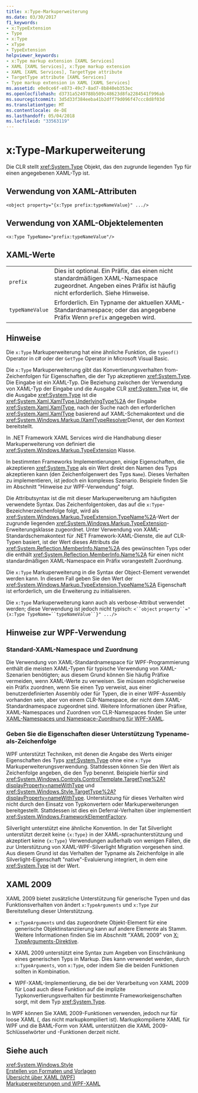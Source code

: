 ```yaml
---
title: x:Type-Markuperweiterung
ms.date: 03/30/2017
f1_keywords:
- x:TypeExtension
- Type
- x:Type
- xType
- TypeExtension
helpviewer_keywords:
- x:Type markup extension [XAML Services]
- XAML [XAML Services], x:Type markup extension
- XAML [XAML Services], TargetType attribute
- TargetType attribute [XAML Services]
- Type markup extension in XAML [XAML Services]
ms.assetid: e0e0ce6f-e873-49c7-8ad7-8b840eb353ec
ms.openlocfilehash: d3731a5249788b509c48623d8fa2284541f996ab
ms.sourcegitcommit: 3d5d33f384eeba41b2dff79d096f47ccc8d8f03d
ms.translationtype: MT
ms.contentlocale: de-DE
ms.lasthandoff: 05/04/2018
ms.locfileid: "33563119"
---
```

# <a name="xtype-markup-extension"></a>x:Type-Markuperweiterung
Die CLR stellt <xref:System.Type> Objekt, das den zugrunde liegenden Typ für einen angegebenen XAML-Typ ist.  
  
## <a name="xaml-attribute-usage"></a>Verwendung von XAML-Attributen  
  
```xaml  
<object property="{x:Type prefix:typeNameValue}" .../>  
```  
  
## <a name="xaml-object-element-usage"></a>Verwendung von XAML-Objektelementen  
  
```xaml  
<x:Type TypeName="prefix:typeNameValue"/>  
```  
  
## <a name="xaml-values"></a>XAML-Werte  
  
|||  
|-|-|  
|`prefix`|Dies ist optional. Ein Präfix, das einen nicht standardmäßigen XAML-Namespace zugeordnet. Angeben eines Präfix ist häufig nicht erforderlich. Siehe Hinweise.|  
|`typeNameValue`|Erforderlich. Ein Typname der aktuellen XAML-Standardnamespace; oder das angegebene Präfix Wenn `prefix` angegeben wird.|  
  
## <a name="remarks"></a>Hinweise  
 Die `x:Type` Markuperweiterung hat eine ähnliche Funktion, die `typeof()` Operator in c# oder der `GetType` Operator in Microsoft Visual Basic.  
  
 Die `x:Type` Markuperweiterung gibt das Konvertierungsverhalten from-Zeichenfolgen für Eigenschaften, die der Typ akzeptieren <xref:System.Type>. Die Eingabe ist ein XAML-Typ. Die Beziehung zwischen der Verwendung von XAML-Typ der Eingabe und die Ausgabe CLR <xref:System.Type> ist, die die Ausgabe <xref:System.Type> ist die <xref:System.Xaml.XamlType.UnderlyingType%2A> der Eingabe <xref:System.Xaml.XamlType>, nach der Suche nach den erforderlichen <xref:System.Xaml.XamlType> basierend auf XAML-Schemakontext und die <xref:System.Windows.Markup.IXamlTypeResolver>Dienst, der den Kontext bereitstellt.  
  
 In .NET Framework XAML Services wird die Handhabung dieser Markuperweiterung von definiert die <xref:System.Windows.Markup.TypeExtension> Klasse.  
  
 In bestimmten Frameworks Implementierungen, einige Eigenschaften, die akzeptieren <xref:System.Type> als ein Wert direkt den Namen des Typs akzeptieren kann (den Zeichenfolgenwert des Typs `Name`). Dieses Verhalten zu implementieren, ist jedoch ein komplexes Szenario. Beispiele finden Sie im Abschnitt "Hinweise zur WPF-Verwendung" folgt.  
  
 Die Attributsyntax ist die mit dieser Markuperweiterung am häufigsten verwendete Syntax. Das Zeichenfolgentoken, das auf die `x:Type`-Bezeichnerzeichenfolge folgt, wird als <xref:System.Windows.Markup.TypeExtension.TypeName%2A>-Wert der zugrunde liegenden <xref:System.Windows.Markup.TypeExtension>-Erweiterungsklasse zugeordnet. Unter Verwendung von XAML-Standardschemakontext für .NET Framework-XAML-Dienste, die auf CLR-Typen basiert, ist der Wert dieses Attributs die <xref:System.Reflection.MemberInfo.Name%2A> des gewünschten Typs oder die enthält <xref:System.Reflection.MemberInfo.Name%2A> für einen nicht standardmäßigen XAML-Namespace ein Präfix vorangestellt Zuordnung.  
  
 Die `x:Type` Markuperweiterung in die Syntax der Object-Element verwendet werden kann. In diesem Fall geben Sie den Wert der <xref:System.Windows.Markup.TypeExtension.TypeName%2A> Eigenschaft ist erforderlich, um die Erweiterung zu initialisieren.  
  
 Die `x:Type` Markuperweiterung kann auch als verbose-Attribut verwendet werden; diese Verwendung ist jedoch nicht typisch: `<``object` `property``="{x:Type TypeName=``typeNameValue``}" .../>`  
  
## <a name="wpf-usage-notes"></a>Hinweise zur WPF-Verwendung  
  
### <a name="default-xaml-namespace-and-type-mapping"></a>Standard-XAML-Namespace und Zuordnung  
 Die Verwendung von XAML-Standardnamespace für WPF-Programmierung enthält die meisten XAML-Typen für typische Verwendung von XAML-Szenarien benötigten; aus diesem Grund können Sie häufig Präfixe vermeiden, wenn XAML-Werte zu verweisen. Sie müssen möglicherweise ein Präfix zuordnen, wenn Sie einen Typ verweist, aus einer benutzerdefinierten Assembly oder für Typen, die in einer WPF-Assembly vorhanden sein, aber von einem CLR-Namespace, der nicht dem XAML-Standardnamespace zugeordnet sind. Weitere Informationen über Präfixe, XAML-Namespaces und Zuordnen von CLR-Namespaces finden Sie unter [XAML-Namespaces und Namespace-Zuordnung für WPF-XAML](../../../docs/framework/wpf/advanced/xaml-namespaces-and-namespace-mapping-for-wpf-xaml.md).  
  
### <a name="type-properties-that-support-typename-as-string"></a>Geben Sie die Eigenschaften dieser Unterstützung Typename-als-Zeichenfolge  
 WPF unterstützt Techniken, mit denen die Angabe des Werts einiger Eigenschaften des Typs <xref:System.Type> ohne eine `x:Type` Markuperweiterungsverwendung. Stattdessen können Sie den Wert als Zeichenfolge angeben, die den Typ benennt. Beispiele hierfür sind <xref:System.Windows.Controls.ControlTemplate.TargetType%2A?displayProperty=nameWithType> und <xref:System.Windows.Style.TargetType%2A?displayProperty=nameWithType>. Unterstützung für dieses Verhalten wird nicht durch den Einsatz von Typkonvertern oder Markuperweiterungen bereitgestellt. Stattdessen ist dies ein Deferral-Verhalten über implementiert <xref:System.Windows.FrameworkElementFactory>.  
  
 Silverlight unterstützt eine ähnliche Konvention. In der Tat Silverlight unterstützt derzeit keine `{x:Type}` in der XAML-sprachunterstützung und akzeptiert keine `{x:Type}` Verwendungen außerhalb von wenigen Fällen, die zur Unterstützung von XAML-WPF-Silverlight Migration vorgesehen sind. Aus diesem Grund ist das Verhalten der Typname als Zeichenfolge in alle Silverlight-Eigenschaft "native"-Evaluierung integriert, in dem eine <xref:System.Type> ist der Wert.  
  
## <a name="xaml-2009"></a>XAML 2009  
 XAML 2009 bietet zusätzliche Unterstützung für generische Typen und das Funktionsverhalten von ändert `x:TypeArguments` und `x:Type` zur Bereitstellung dieser Unterstützung.  
  
-   `x:TypeArguments` und das zugeordnete Objekt-Element für eine generische Objektinstanziierung kann auf andere Elemente als Stamm. Weitere Informationen finden Sie im Abschnitt "XAML 2009" von [X: TypeArguments-Direktive](../../../docs/framework/xaml-services/x-typearguments-directive.md).  
  
-   XAML 2009 unterstützt eine Syntax zum Angeben von Einschränkung eines generischen Typs in Markup. Dies kann verwendet werden, durch `x:TypeArguments`, von `x:Type`, oder indem Sie die beiden Funktionen sollten in Kombination.  
  
-   WPF-XAML-Implementierung, die bei der Verarbeitung von XAML 2009 für Load auch diese Funktion auf die implizite Typkonvertierungsverhalten für bestimmte Frameworkeigenschaften sorgt, mit dem Typ <xref:System.Type>.  
  
 In WPF können Sie XAML 2009-Funktionen verwenden, jedoch nur für loose XAML (, das nicht markupkompiliert ist). Markupkompilierte XAML für WPF und die BAML-Form von XAML unterstützen die XAML 2009-Schlüsselwörter und -Funktionen derzeit nicht.  
  
## <a name="see-also"></a>Siehe auch  
 <xref:System.Windows.Style>  
 [Erstellen von Formaten und Vorlagen](../../../docs/framework/wpf/controls/styling-and-templating.md)  
 [Übersicht über XAML (WPF)](../../../docs/framework/wpf/advanced/xaml-overview-wpf.md)  
 [Markuperweiterungen und WPF-XAML](../../../docs/framework/wpf/advanced/markup-extensions-and-wpf-xaml.md)
